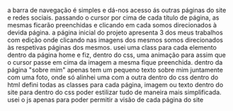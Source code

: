 a barra de navegação é simples e dá-nos acesso ás outras páginas do site e redes sociais. passando o cursor por cima de cada título de página, as mesmas ficarão preenchidas e clicando em cada somos direcionados à devida página.
a página inicial do projeto apresenta 3 dos meus trabalhos com edição onde clicando nas imagens dos mesmos somos direcionados às respetivas páginas dos mesmos. usei uma class para cada elemento dentro da página home e fiz, dentro do css, uma animação para assim que o cursor passe em cima da imagem a mesma fique preenchida.
dentro da página "sobre mim" apenas tem um pequeno texto sobre mim juntamente com uma foto, onde só alinhei uma com a outra dentro do css
dentro do html defini todas as classes para cada página, imagem ou texto dentro do site para dentro do css poder estilizar tudo de maneira mais simplificada. usei o js apenas para poder permitir a visão de cada página do site